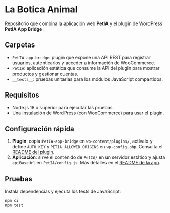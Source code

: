# La Botica Animal

Repositorio que combina la aplicación web **PetIA** y el plugin de WordPress **PetIA App Bridge**.

## Carpetas
- `PetIA-app-bridge`: plugin que expone una API REST para registrar usuarios, autenticarlos y acceder a información de WooCommerce.
- `PetIA`: aplicación estática que consume la API del plugin para mostrar productos y gestionar cuentas.
- `__tests__`: pruebas unitarias para los módulos JavaScript compartidos.

## Requisitos
- Node.js 18 o superior para ejecutar las pruebas.
- Una instalación de WordPress (con WooCommerce) para usar el plugin.

## Configuración rápida
1. **Plugin**: copia `PetIA-app-bridge` en `wp-content/plugins/`, actívalo y define `AUTH_KEY` y `PETIA_ALLOWED_ORIGINS` en `wp-config.php`. Consulta el [README del plugin](PetIA-app-bridge/README.md).
2. **Aplicación**: sirve el contenido de `PetIA/` en un servidor estático y ajusta `apiBaseUrl` en `PetIA/config.js`. Más detalles en el [README de la app](PetIA/README.md).

## Pruebas
Instala dependencias y ejecuta los tests de JavaScript:

```bash
npm ci
npm test
```

